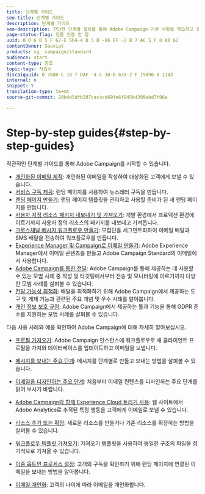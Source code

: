 ```yaml
---
title: 단계별 가이드
seo-title: 단계별 가이드
description: 단계별 가이드
seo-description: 간단한 단계별 절차를 통해 Adobe Campaign 기본 사항을 학습하고 솔루션의 강력한 기능을 경험할 수 있습니다.
page-status-flag: 정품 인증 안 함
uuid: 8 D 6 D 5 F 62-E 564-4 B 5 B -86 EF -2 B 7 AC 5 F 8 AB 62
contentOwner: Sauviat
products: sg_ campaign/standard
audience: start
content-type: 참조
topic-tags: 자습서
discoiquuid: D 7088 C 18-7 DAF -4 C 30-B 633-2 F 19496 B 1143
internal: n
snippet: Y
translation-type: tm+mt
source-git-commit: 20b4d5dfb297cac4cd69fe6f945b4399abd7f06a

---
```



# Step-by-step guides{#step-by-step-guides}

직관적인 단계별 가이드를 통해 Adobe Campaign를 시작할 수 있습니다.

* [개인화된 이메일 제작](https://docs.campaign.adobe.com/doc/standard/getting_started/en/ACS_GettingStartedEmail.html): 개인화된 이메일을 작성하여 대상화된 고객에게 보낼 수 있습니다.
* [서비스 구독 제공](https://docs.campaign.adobe.com/doc/standard/getting_started/en/ACS_GettingStartedLandingPages.html): 랜딩 페이지를 사용하여 뉴스레터 구독을 만듭니다.
* [랜딩 페이지 만들기](https://docs.campaign.adobe.com/doc/standard/getting_started/en/ACS_CreateLandingPage.html): 랜딩 페이지 템플릿을 관리하고 사용할 준비가 된 새 랜딩 페이지를 만듭니다.
* [사용자 지정 리소스 패키지 내보내기 및 가져오기](https://docs.campaign.adobe.com/doc/standard/getting_started/en/ACS_ImportExport.html): 개발 환경에서 프로덕션 환경에 이르기까지 사용자 정의 리소스의 패키지를 내보내고 가져옵니다.
* [크로스채널 메시지 워크플로우 만들기](https://docs.campaign.adobe.com/doc/standard/getting_started/en/ACS_WorkflowSegmentation.html): 모집단을 세그먼트화하여 이메일 배달과 SMS 배달을 전송하여 워크플로우를 만듭니다.
* [Experience Manager 및 Campaign로 이메일 만들기](https://docs.campaign.adobe.com/doc/standard/getting_started/en/ACS_AEM.html): Adobe Experience Manager에서 이메일 콘텐츠를 만들고 Adobe Campaign Standard의 이메일에서 사용합니다.
* [Adobe Campaign를 통한 전달](https://docs.campaign.adobe.com/doc/standard/getting_started/en/ACS_DeliveryBestPractices.html): Adobe Campaign를 통해 제공하는 데 사용할 수 있는 모범 사례 중 작성 및 타깃팅에서부터 전송 및 모니터링에 이르기까지 다양한 모범 사례를 살펴볼 수 있습니다.
* [전달 가능성 최적화](https://docs.campaign.adobe.com/doc/standard/getting_started/en/ACS_Deliverability.html): 배달을 최적화하기 위해 Adobe Campaign에서 제공하는 도구 및 게재 기능과 관련된 주요 개념 및 우수 사례를 알아봅니다.
* [개인 정보 보호 규정](https://docs.campaign.adobe.com/doc/standard/getting_started/en/ACS_GDPR.html): Adobe Campaign에서 제공하는 툴과 기능을 통해 GDPR 준수를 지원하는 모범 사례를 살펴볼 수 있습니다.

다음 사용 사례와 예를 확인하여 Adobe Campaign에 대해 자세히 알아보십시오.

* [프로필 가져오기](../../automating/using/importing-data.md#example--import-workflow-template): Adobe Campaign 인스턴스에 워크플로우로 새 클라이언트 프로필을 가져와 데이터베이스를 업데이트하고 이메일을 보냅니다.
* [메시지를 보내는 주요 단계](../../channels/using/key-steps-to-send-a-message.md): 메시지를 단계별로 만들고 보내는 방법을 살펴볼 수 있습니다.

* [이메일을 디자인하는 주요 단계](../../designing/using/about-email-content-design.md#designing-an-email-content-from-scratch): 처음부터 이메일 컨텐츠를 디자인하는 주요 단계를 읽어 보시기 바랍니다.
* [Adobe Campaign와 함께 Experience Cloud 트리거 사용](../../integrating/using/abandonment-triggers-use-cases.md): 웹 사이트에서 Adobe Analytics로 추적된 특정 행동을 고객에게 이메일로 보낼 수 있습니다.
* [리소스 추가 또는 확장](../../developing/using/key-steps-to-add-a-resource.md): 새로운 리소스를 만들거나 기존 리소스를 확장하는 방법을 살펴볼 수 있습니다.
* [워크플로우 템플릿 가져오기](../../automating/using/importing-data.md#example--import-workflow-template): 가져오기 템플릿을 사용하여 동일한 구조의 파일을 정기적으로 가져올 수 있습니다.
* [이중 옵트인 프로세스 설정](../../channels/using/setting-up-a-double-opt-in-process.md): 고객의 구독을 확인하기 위해 랜딩 페이지에 연결된 이메일을 보내는 방법을 알아봅니다.
* [이메일 개인화](../../designing/using/example--email-personalization.md): 고객의 나이에 따라 이메일을 개인화합니다.

